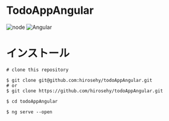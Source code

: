 # TodoAppAngular

![node](https://img.shields.io/badge/node-v12.2.0-blue) ![Angular](https://img.shields.io/badge/Angular-v8.3.21-red)


# インストール

```
# clone this repository

$ git clone git@github.com:hirosehy/todoAppAngular.git
# or
$ git clone https://github.com/hirosehy/todoAppAngular.git

$ cd todoAppAngular

$ ng serve --open
```

